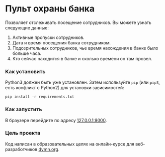 # Пульт охраны банка
Позволяет отслеживать посещение сотрудников. 
Вы можете узнать следующие данные:
1) Активные пропуски сотрудников.
2) Дата  и время посещения банка сотрудником.
3) Подозрительных сотрудников, чье время нахождения в банке было больше часа.
4) Кто сейчас находится в банке и сколько времени он там провел.

### Как установить

Python3 должен быть уже установлен. Затем используйте `pip` (или `pip3`, есть
конфликт с Python2) для установки зависимостей:

```
pip install -r requirements.txt
```
### Как запустить
В браузере перейдите по адресу [127.0.0.1:8000](http://127.0.0.1:8000).

### Цель проекта

Код написан в образовательных целях на онлайн-курсе для веб-разработчиков [dvmn.org](https://dvmn.org/).
